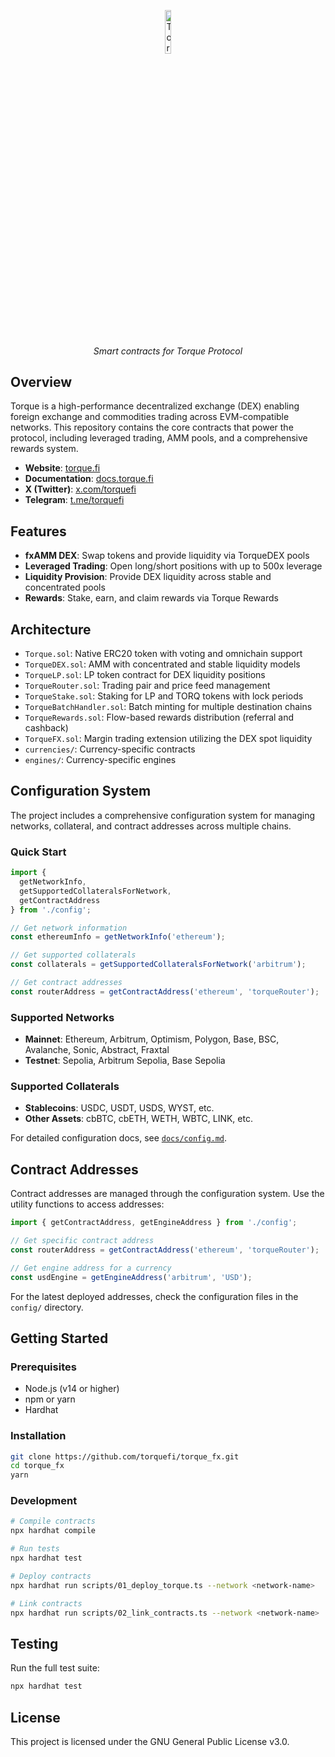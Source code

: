 <p align="center">
  <img src="https://cdn.prod.website-files.com/6556f6be06fc2abb8a8da998/665ce0e7788b3d8fe85d1fed_torque-square%20copy%202.png" alt="Torque Logo" width="13.4%">
</p>
<p align="center">
  <i align="center">Smart contracts for Torque Protocol</i>
</p>

## Overview

Torque is a high-performance decentralized exchange (DEX) enabling foreign exchange and commodities trading across EVM-compatible networks. This repository contains the core contracts that power the protocol, including leveraged trading, AMM pools, and a comprehensive rewards system.

- **Website**: [torque.fi](https://torque.fi)
- **Documentation**: [docs.torque.fi](https://docs.torque.fi)
- **X (Twitter)**: [x.com/torquefi](https://x.com/torquefi)
- **Telegram**: [t.me/torquefi](https://t.me/torquefi)

## Features

- **fxAMM DEX**: Swap tokens and provide liquidity via TorqueDEX pools
- **Leveraged Trading**: Open long/short positions with up to 500x leverage
- **Liquidity Provision**: Provide DEX liquidity across stable and concentrated pools
- **Rewards**: Stake, earn, and claim rewards via Torque Rewards

## Architecture

- `Torque.sol`: Native ERC20 token with voting and omnichain support
- `TorqueDEX.sol`: AMM with concentrated and stable liquidity models
- `TorqueLP.sol`: LP token contract for DEX liquidity positions
- `TorqueRouter.sol`: Trading pair and price feed management
- `TorqueStake.sol`: Staking for LP and TORQ tokens with lock periods
- `TorqueBatchHandler.sol`: Batch minting for multiple destination chains
- `TorqueRewards.sol`: Flow-based rewards distribution (referral and cashback)
- `TorqueFX.sol`: Margin trading extension utilizing the DEX spot liquidity
- `currencies/`: Currency-specific contracts
- `engines/`: Currency-specific engines

## Configuration System

The project includes a comprehensive configuration system for managing networks, collateral, and contract addresses across multiple chains.

### Quick Start

```typescript
import { 
  getNetworkInfo, 
  getSupportedCollateralsForNetwork,
  getContractAddress 
} from './config';

// Get network information
const ethereumInfo = getNetworkInfo('ethereum');

// Get supported collaterals
const collaterals = getSupportedCollateralsForNetwork('arbitrum');

// Get contract addresses
const routerAddress = getContractAddress('ethereum', 'torqueRouter');
```

### Supported Networks

- **Mainnet**: Ethereum, Arbitrum, Optimism, Polygon, Base, BSC, Avalanche, Sonic, Abstract, Fraxtal
- **Testnet**: Sepolia, Arbitrum Sepolia, Base Sepolia

### Supported Collaterals

- **Stablecoins**: USDC, USDT, USDS, WYST, etc.
- **Other Assets**: cbBTC, cbETH, WETH, WBTC, LINK, etc.

For detailed configuration docs, see [`docs/config.md`](docs/CONFIG.md).

## Contract Addresses

Contract addresses are managed through the configuration system. Use the utility functions to access addresses:

```typescript
import { getContractAddress, getEngineAddress } from './config';

// Get specific contract address
const routerAddress = getContractAddress('ethereum', 'torqueRouter');

// Get engine address for a currency
const usdEngine = getEngineAddress('arbitrum', 'USD');
```

For the latest deployed addresses, check the configuration files in the `config/` directory.

## Getting Started

### Prerequisites

- Node.js (v14 or higher)
- npm or yarn
- Hardhat

### Installation

```bash
git clone https://github.com/torquefi/torque_fx.git
cd torque_fx
yarn
```

### Development

```bash
# Compile contracts
npx hardhat compile

# Run tests
npx hardhat test

# Deploy contracts
npx hardhat run scripts/01_deploy_torque.ts --network <network-name>

# Link contracts
npx hardhat run scripts/02_link_contracts.ts --network <network-name>
```

## Testing

Run the full test suite:

```bash
npx hardhat test
```

## License

This project is licensed under the GNU General Public License v3.0.